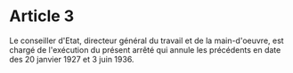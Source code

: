 # Article 3

Le conseiller d'Etat, directeur général du travail et de la main-d'oeuvre, est chargé de l'exécution du présent arrêté qui annule les précédents en date des 20 janvier 1927 et 3 juin 1936.
